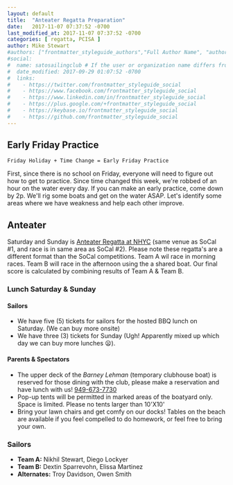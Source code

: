 ```yaml
---
layout: default
title:  "Anteater Regatta Preparation"
date:   2017-11-07 07:37:52 -0700
last_modified_at: 2017-11-07 07:37:52 -0700
categories: [ regatta, PCISA ]
author: Mike Stewart
#authors: ["frontmatter_styleguide_authors","Full Author Name", "author_name"]
#social:
#  name: satosailingclub # If the user or organization name differs from the site's name
#  date_modified: 2017-09-29 01:07:52 -0700
#  links:
#    - https://twitter.com/frontmatter_styleguide_social
#    - https://www.facebook.com/frontmatter_styleguide_social
#    - https://www.linkedin.com/in/frontmatter_styleguide_social
#    - https://plus.google.com/+frontmatter_styleguide_social
#    - https://keybase.io/frontmatter_styleguide_social
#    - https://github.com/frontmatter_styleguide_social
---
```



## Early Friday Practice 

`Friday Holiday + Time Change = Early Friday Practice`

First, since there is no school on Friday, everyone will need to figure out how to get to practice.  Since time changed this week, we're robbed of an hour on the water every day.  If you can make an early practice, come down by 2p.  We'll rig some boats and get on the water ASAP.  Let's identify some areas where we have weakness and help each other improve. 


## Anteater

Saturday and Sunday is [Anteater Regatta at NHYC](https://www.google.com/maps/place/Newport+Harbor+Yacht+Club/@33.6053653,-117.9096753,15z/data=!4m5!3m4!1s0x0:0xdd5113b21488522f!8m2!3d33.6053653!4d-117.9096753) (same venue as SoCal #1, and race is in same area as SoCal #2).  Please note these regatta's are a different format than the SoCal competitions.  Team A wil race in morning races.  Team B will race in the afternoon using the a shared boat.  Our final score is calculated by combining results of Team A & Team B.  


### Lunch Saturday & Sunday 

#### Sailors

-   We have five (5) tickets for sailors for the hosted BBQ lunch on Saturday. (We can buy more onsite)
-   We have three (3) tickets for Sunday (Ugh! Apparently mixed up which day we can buy more lunches :frowning:).

#### Parents & Spectators

-   The upper deck of the _Barney Lehman_ (temporary clubhouse boat) is reserved for those dining with the club, please make a reservation and have lunch with us! [949-673-7730](+1-949-673-7730) 
-   Pop-up tents will be permitted in marked areas of the boatyard only. Space is limited. Please no tents larger than 10'X10'
-   Bring your lawn chairs and get comfy on our docks! Tables on the beach are available if you feel compelled to do homework, or feel free to bring your own.


### Sailors

- **Team A:**  Nikhil Stewart, Diego Lockyer
- **Team B:**  Dextin Sparrevohn, Elissa Martinez
- **Alternates:**  Troy Davidson, Owen Smith 

